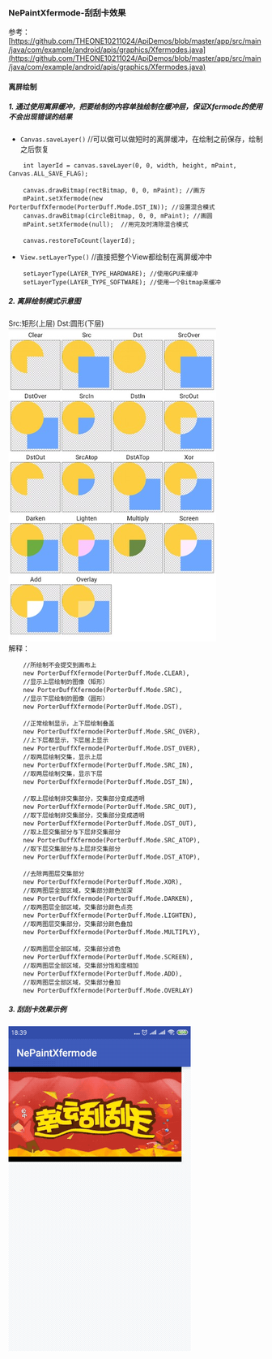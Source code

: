### NePaintXfermode-刮刮卡效果

参考：[https://github.com/THEONE10211024/ApiDemos/blob/master/app/src/main/java/com/example/android/apis/graphics/Xfermodes.java](https://github.com/THEONE10211024/ApiDemos/blob/master/app/src/main/java/com/example/android/apis/graphics/Xfermodes.java)  

#### 离屏绘制
##### 1. 通过使用离屏缓冲，把要绘制的内容单独绘制在缓冲层，保证Xfermode的使用不会出现错误的结果
* `Canvas.saveLayer()` //可以做可以做短时的离屏缓冲，在绘制之前保存，绘制之后恢复
```android
    int layerId = canvas.saveLayer(0, 0, width, height, mPaint, Canvas.ALL_SAVE_FLAG);
    
    canvas.drawBitmap(rectBitmap, 0, 0, mPaint); //画方
    mPaint.setXfermode(new PorterDuffXfermode(PorterDuff.Mode.DST_IN)); //设置混合模式
    canvas.drawBitmap(circleBitmap, 0, 0, mPaint); //画圆
    mPaint.setXfermode(null);  //用完及时清除混合模式

    canvas.restoreToCount(layerId);
```
* `View.setLayerType()` //直接把整个View都绘制在离屏缓冲中
```android
    setLayerType(LAYER_TYPE_HARDWARE); //使用GPU来缓冲
    setLayerType(LAYER_TYPE_SOFTWARE); //使用一个Bitmap来缓冲
```
##### 2. 离屏绘制模式示意图 
Src:矩形(上层)     Dst:圆形(下层)
![image](https://github.com/tianyalu/NePaintXfermode/blob/master/show/xfermode.png)  
解释：  
```android
    //所绘制不会提交到画布上
    new PorterDuffXfermode(PorterDuff.Mode.CLEAR),
    //显示上层绘制的图像（矩形）
    new PorterDuffXfermode(PorterDuff.Mode.SRC),
    //显示下层绘制的图像（圆形）
    new PorterDuffXfermode(PorterDuff.Mode.DST),

    //正常绘制显示，上下层绘制叠盖
    new PorterDuffXfermode(PorterDuff.Mode.SRC_OVER),
    //上下层都显示，下层居上显示
    new PorterDuffXfermode(PorterDuff.Mode.DST_OVER),
    //取两层绘制交集，显示上层
    new PorterDuffXfermode(PorterDuff.Mode.SRC_IN),
    //取两层绘制交集，显示下层
    new PorterDuffXfermode(PorterDuff.Mode.DST_IN),

    //取上层绘制非交集部分，交集部分变成透明
    new PorterDuffXfermode(PorterDuff.Mode.SRC_OUT),
    //取下层绘制非交集部分，交集部分变成透明
    new PorterDuffXfermode(PorterDuff.Mode.DST_OUT),
    //取上层交集部分与下层非交集部分
    new PorterDuffXfermode(PorterDuff.Mode.SRC_ATOP),
    //取下层交集部分与上层非交集部分
    new PorterDuffXfermode(PorterDuff.Mode.DST_ATOP),

    //去除两图层交集部分
    new PorterDuffXfermode(PorterDuff.Mode.XOR),
    //取两图层全部区域，交集部分颜色加深
    new PorterDuffXfermode(PorterDuff.Mode.DARKEN),
    //取两图层全部区域，交集部分颜色点亮
    new PorterDuffXfermode(PorterDuff.Mode.LIGHTEN),
    //取两图层交集部分，交集部分颜色叠加
    new PorterDuffXfermode(PorterDuff.Mode.MULTIPLY),

    //取两图层全部区域，交集部分滤色
    new PorterDuffXfermode(PorterDuff.Mode.SCREEN),
    //取两图层全部区域，交集部分饱和度相加
    new PorterDuffXfermode(PorterDuff.Mode.ADD),
    //取两图层全部区域，交集部分叠加
    new PorterDuffXfermode(PorterDuff.Mode.OVERLAY)
```
##### 3. 刮刮卡效果示例  
![image](https://github.com/tianyalu/NePaintXfermode/blob/master/show/eraser.gif)

